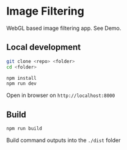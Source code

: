# Image Filtering

WebGL based image filtering app. See Demo.

## Local development

```sh
git clone <repo> <folder>
cd <folder>

npm install
npm run dev
```

Open in browser on `http://localhost:8000`

## Build

```sh
npm run build
```

Build command outputs into the `./dist` folder
